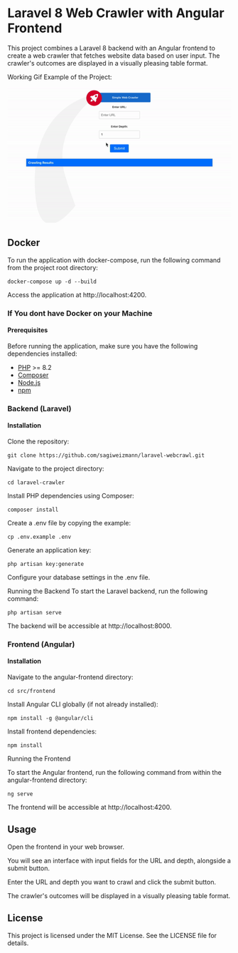 # Laravel 8 Web Crawler with Angular Frontend

This project combines a Laravel 8 backend with an Angular frontend to create a web crawler that fetches website data based on user input. The crawler's outcomes are displayed in a visually pleasing table format.

Working Gif Example of the Project:

![Web Crawler Gif](./webcrawler-gif.gif)

## Docker
 To run the application with docker-compose, run the following command from the project root directory:

    docker-compose up -d --build

Access the application at http://localhost:4200.



### If You dont have Docker on your Machine

#### Prerequisites

Before running the application, make sure you have the following dependencies installed:

- [PHP](https://www.php.net/downloads.php) >= 8.2
- [Composer](https://getcomposer.org/)
- [Node.js](https://nodejs.org/)
- [npm](https://www.npmjs.com/get-npm)

### Backend (Laravel)

#### Installation

Clone the repository:

    git clone https://github.com/sagiweizmann/laravel-webcrawl.git
   
Navigate to the project directory:

    cd laravel-crawler

Install PHP dependencies using Composer:

    composer install

Create a .env file by copying the example:


    cp .env.example .env

Generate an application key:


    php artisan key:generate

Configure your database settings in the .env file.

Running the Backend
To start the Laravel backend, run the following command:


    php artisan serve
The backend will be accessible at http://localhost:8000.

### Frontend (Angular)
#### Installation
Navigate to the angular-frontend directory:


    cd src/frontend
Install Angular CLI globally (if not already installed):


    npm install -g @angular/cli
Install frontend dependencies:

    npm install

Running the Frontend

To start the Angular frontend, run the following command from within the angular-frontend directory:

    ng serve
The frontend will be accessible at http://localhost:4200.

## Usage

Open the frontend in your web browser.

You will see an interface with input fields for the URL and depth, alongside a submit button.

Enter the URL and depth you want to crawl and click the submit button.

The crawler's outcomes will be displayed in a visually pleasing table format.

## License
This project is licensed under the MIT License. See the LICENSE file for details.
